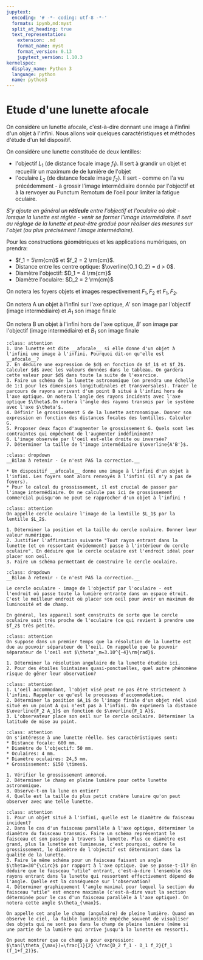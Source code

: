 ```yaml
---
jupytext:
  encoding: '# -*- coding: utf-8 -*-'
  formats: ipynb,md:myst
  split_at_heading: true
  text_representation:
    extension: .md
    format_name: myst
    format_version: 0.13
    jupytext_version: 1.10.3
kernelspec:
  display_name: Python 3
  language: python
  name: python3
---
```


# Etude d'une lunette afocale

On considère un lunette afocale, c'est-à-dire donnant une image à l'infini d'un objet à l'infini. Nous allons voir quelques caractéristiques et méthodes d'étude d'un tel dispositif.

On considère une lunette constituée de deux lentilles:
* l'objectif $L_1$ (de distance focale image $f_1$). Il sert à grandir un objet et recueillir un maximum de de lumière de l'objet
* l'oculaire $L_2$ (de distance focale image $f_2$). Il sert - comme on l'a vu précédemment - à grossir l'image intermédiaire donnée par l'objectif et à la renvoyer au Punctum Remotum de l’oeil pour limiter la fatigue oculaire.

_S'y ajoute en général un __réticule__ entre l'objectif et l'oculaire où doit - lorsque la lunette est réglée - venir se former l'image intermédiaire. Il sert au réglage de la lunette et peut-être gradué pour réaliser des mesures sur l'objet (ou plus précisément l'image intermédiaire)._

Pour les constructions géométriques et les applications numériques, on prendra:

* $f_1 = 5\rm{cm}$ et $f_2 = 2 \rm{cm}$.
* Distance entre les centre optique: $\overline{O_1 O_2} = d > 0$.
* Diamètre l'objectif: $D_1 = 4 \rm{cm}$
* Diamètre l'oculaire: $D_2 = 2 \rm{cm}$

On notera les foyers objets et images respectivement $F_1, F_2$ et $F_1, F_2$.

On notera A un objet à l'infini sur l'axe optique, $A'$ son image par l'objectif (image intermédiaire) et $A_1$ son image finale

On notera B un objet à l'infini hors de l'axe optique, $B'$ son image par l'objectif (image intermédiaire) et $B_1$ son image finale


````{admonition} Exercice - Généralités et grossissement
:class: attention
1. Une lunette est dite __afocale__ si elle donne d'un objet à l'infini une image à l'infini. Pourquoi dit-on qu'elle est __afocale__?
2. En déduire une expression de $d$ en fonction de $f_1$ et $f_2$. Calculer $d$ avec les valeurs données dans le tableau. On gardera cette valeur pour $d$ dans toute la suite de l'exercice.
3. Faire un schéma de la lunette astronomique (on prendra une échelle de 1:1 pour les dimensions longitudinales et transversales). Tracer le parcours de rayons arrivant d'un point B situé à l'infini hors de l'axe optique. On notera l'angle des rayons incidents avec l'axe optique $\theta$.On notera l'angle des rayons transmis par le système avec l'axe $\theta'$.
4. Définir le grossissement G de la lunette astronomique. Donner son expression en fonction des distances focales des lentilles. Calculer G.
5. Proposer deux façon d'augmenter le grossissement G. Quels sont les contraintes qui empêchent de l'augmenter indéfiniment?
6. L'image observée par l'oeil est-elle droite ou inversée? 
7. Déterminer la taille de l'image intermédiaire $\overline{A'B'}$.
````

````{important} 
:class: dropdown
__Bilan à retenir - Ce n'est PAS la correction.__

* Un dispositif __afocale__ donne une image à l'infini d'un objet à l'infini. Les foyers sont alors renvoyés à l'infini (il n'y a pas de foyers).
* Pour le calcul du grossissement, il est crucial de passer par l'image intermédiaire. On ne calcule pas ici de grossissement commercial puisqu'on ne peut se rapprocher d'un objet à l'infini !
````

````{admonition} Exercice - Cercle oculaire
:class: attention
On appelle cercle oculaire l'image de la lentille $L_1$ par la lentille $L_2$.

1. Déterminer la position et la taille du cercle oculaire. Donner leur valeur numérique.
2. Justifier l'affirmation suivante "Tout rayon entrant dans la lunette (et en ressortant évidemment) passe à l'intérieur du cercle oculaire". En déduire que le cercle oculaire est l'endroit idéal pour placer son oeil.
3. Faire un schéma permettant de construire le cercle oculaire.
````

````{important} 
:class: dropdown
__Bilan à retenir - Ce n'est PAS la correction.__

Le cercle oculaire - image de l'objectif par l'oculaire - est l'endroit où passe toute la lumière entrante dans un espace étroit. C'est le meilleur endroit où placer son oeil pour avoir un maximum de luminosité et de champ.

En général, les appareil sont construits de sorte que le cercle oculaire soit très proche de l'oculaire (ce qui revient à prendre une $f_2$ très petite.
````

````{admonition} Exercice - Limite de résolution
:class: attention
On suppose dans un premier temps que la résolution de la lunette est due au pouvoir séparateur de l'oeil. On rappelle que le pouvoir séparateur de l'oeil est $\theta'_m=3.10^{-4}\rm{rad}$.

1. Déterminer la résolution angulaire de la lunette étudiée ici.
2. Pour des étoiles lointaines quasi-ponctuelles, quel autre phénomène risque de gêner leur observation?
````

````{admonition} Exercice - Latitude de mise au point
:class: attention
1. L'oeil accommodant, l'objet visé peut ne pas être strictement à l'infini. Rappeler ce qu'est le processus d'accommodation.
2. Déterminer la position $A_1$ de l'image finale d'un objet réel visé situé en un point A qui n'est pas à l'infini. On exprimera la distance $\overline{F_2 A_1}$ en fonction de $\overline{F_1 A}$.
3. L'observateur place son oeil sur le cercle oculaire. Déterminer la latitude de mise au point.
````

````{admonition} Exercice - Lunette réelle
:class: attention
On s'intéresse à une lunette réelle. Ses caractéristiques sont:
* Distance focale: 600 mm.
* Diamètre de l'objectif: 50 mm.
* Oculaires: 4 mm.
* Diamètre oculaires: 24,5 mm.
* Grossissement: $150 \times$.

1. Vérifier le grossissement annoncé.
2. Déterminer le champ en pleine lumière pour cette lunette astronomique.
3. Observe-t-on la lune en entier?
4. Quelle est la taille du plus petit cratère lunaire qu'on peut observer avec une telle lunette.
````

````{admonition} Aller plus loin - Champ angulaire
:class: attention
1. Pour un objet situé à l'infini, quelle est le diamètre du faisceau incident?
2. Dans le cas d'un faisceau parallèle à l'axe optique, déterminer le diamètre du faisceau transmis. Faire un schéma représentant le faisceau et son passage à travers la lunette. Plus ce diamètre est grand, plus la lunette est lumineuse, c'est pourquoi, outre le grossissement, le diamètre de l'objectif est déterminant dans la qualité de la lunette.
3. Faire le même schéma pour un faisceau faisant un angle $\theta=30^{\circ}$ par rapport à l'axe optique. Que se passe-t-il? En déduire que le faisceau "utile" entrant, c'est-à-dire l'ensemble des rayons entrant dans la lunette qui ressortent effectivement dépend de l'angle. Quelle est la conséquence sur l'observation?
4. Déterminer graphiquement l'angle maximal pour lequel la section du faisceau "utile" est encore maximale (c'est-à-dire vaut la section déterminée pour le cas d'un faisceau parallèle à l'axe optique). On notera cette angle $\theta_{\max}$.

On appelle cet angle le champ (angulaire) de pleine lumière. Quand on observe le ciel, la faible luminosité empêche souvent de visualiser des objets qui ne sont pas dans le champ de pleine lumière (même si une partie de la lumière qui arrive jusqu'à la lunette en ressort).

On peut montrer que ce champ a pour expression: $\tan(\theta_{\max})=\frac{1}{2} \frac{D_2 f_1 - D_1 f_2}{f_1 (f_1+f_2)}$.
````

